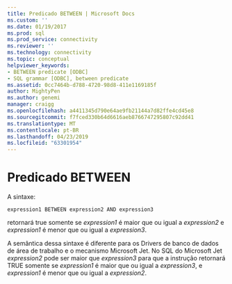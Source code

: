 ```yaml
---
title: Predicado BETWEEN | Microsoft Docs
ms.custom: ''
ms.date: 01/19/2017
ms.prod: sql
ms.prod_service: connectivity
ms.reviewer: ''
ms.technology: connectivity
ms.topic: conceptual
helpviewer_keywords:
- BETWEEN predicate [ODBC]
- SQL grammar [ODBC], between predicate
ms.assetid: 0cc7464b-d788-4720-98d8-411e1169185f
author: MightyPen
ms.author: genemi
manager: craigg
ms.openlocfilehash: a4411345d790e64ae9fb21144a7d82ffe4cd45e8
ms.sourcegitcommit: f7fced330b64d6616aeb8766747295807c92dd41
ms.translationtype: MT
ms.contentlocale: pt-BR
ms.lasthandoff: 04/23/2019
ms.locfileid: "63301954"
---
```

# <a name="between-predicate"></a>Predicado BETWEEN
A sintaxe:  
  
```  
expression1 BETWEEN expression2 AND expression3  
```  
  
 retornará true somente se *expression1* é maior que ou igual a *expression2* e *expression1* é menor que ou igual a *expression3*.  
  
 A semântica dessa sintaxe é diferente para os Drivers de banco de dados de área de trabalho e o mecanismo Microsoft Jet. No SQL do Microsoft Jet *expression2* pode ser maior que *expression3* para que a instrução retornará TRUE somente se *expression1* é maior que ou igual a *expression3*, e *expression1* é menor que ou igual a *expression2*.
